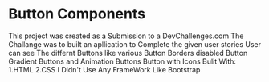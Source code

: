 # Button Components 
This project was created as a Submission to a  DevChallenges.com The Challange  was to built an apllication to Complete the given user stories
User can see The differnt Buttons like various Button Borders disabled Button Gradient Buttons and Animation Buttons  Button with Icons
Bulit With:
  1.HTML
  2.CSS
I Didn't Use Any FrameWork Like Bootstrap 
